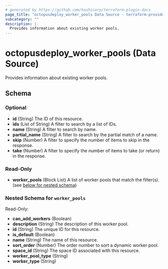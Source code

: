 ```yaml
---
# generated by https://github.com/hashicorp/terraform-plugin-docs
page_title: "octopusdeploy_worker_pools Data Source - terraform-provider-octopusdeploy"
subcategory: ""
description: |-
  Provides information about existing worker pools.
---
```


# octopusdeploy_worker_pools (Data Source)

Provides information about existing worker pools.



<!-- schema generated by tfplugindocs -->
## Schema

### Optional

- **id** (String) The ID of this resource.
- **ids** (List of String) A filter to search by a list of IDs.
- **name** (String) A filter to search by name.
- **partial_name** (String) A filter to search by the partial match of a name.
- **skip** (Number) A filter to specify the number of items to skip in the response.
- **take** (Number) A filter to specify the number of items to take (or return) in the response.

### Read-Only

- **worker_pools** (Block List) A list of worker pools that match the filter(s). (see [below for nested schema](#nestedblock--worker_pools))

<a id="nestedblock--worker_pools"></a>
### Nested Schema for `worker_pools`

Read-Only:

- **can_add_workers** (Boolean)
- **description** (String) The description of this worker pool.
- **id** (String) The unique ID for this resource.
- **is_default** (Boolean)
- **name** (String) The name of this resource.
- **sort_order** (Number) The order number to sort a dynamic worker pool.
- **space_id** (String) The space ID associated with this resource.
- **worker_pool_type** (String)
- **worker_type** (String)


